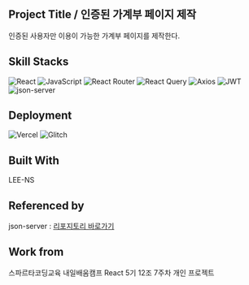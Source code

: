 ## Project Title / 인증된 가계부 페이지 제작

인증된 사용자만 이용이 가능한 가계부 페이지를 제작한다.

## Skill Stacks

![React](https://img.shields.io/badge/react-%2320232a.svg?style=for-the-badge&logo=react&logoColor=%2361DAFB) ![JavaScript](https://img.shields.io/badge/JavaScript-323330?style=for-the-badge&logo=javascript&logoColor=F7DF1E) ![React Router](https://img.shields.io/badge/React_Router-CA4245?style=for-the-badge&logo=react-router&logoColor=white) ![React Query](https://img.shields.io/badge/-React%20Query-FF4154?style=for-the-badge&logo=react%20query&logoColor=white) ![Axios](https://img.shields.io/badge/Axios-5A29E4.svg?style=for-the-badge&logo=Axios&logoColor=white) ![JWT](https://img.shields.io/badge/JWT-black?style=for-the-badge&logo=JSON%20web%20tokens) ![json-server](https://img.shields.io/badge/json--server-000000?style=for-the-badge)

## Deployment

![Vercel](https://img.shields.io/badge/Vercel-000000.svg?style=for-the-badge&logo=Vercel&logoColor=white) ![Glitch](https://img.shields.io/badge/Glitch-3333FF.svg?style=for-the-badge&logo=Glitch&logoColor=white)

## Built With

LEE-NS

## Referenced by

json-server : [리포지토리 바로가기](https://github.com/LEE-NS/WEEK7_json-server-deploy.git)

## Work from

스파르타코딩교육 내일배움캠프 React 5기 12조 7주차 개인 프로젝트

